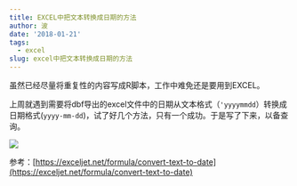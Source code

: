 ```yaml
---
title: EXCEL中把文本转换成日期的方法
author: 波
date: '2018-01-21'
tags:
  - excel
slug: excel中把文本转换成日期的方法
---
```


虽然已经尽量将重复性的内容写成R脚本，工作中难免还是要用到EXCEL。

上周就遇到需要将dbf导出的excel文件中的日期从文本格式（`'yyyymmdd`）转换成日期格式(`yyyy-mm-dd`)，试了好几个方法，只有一个成功。于是写了下来，以备查询。

![](/images/excel_text_to_date.PNG)


参考：[https://exceljet.net/formula/convert-text-to-date](https://exceljet.net/formula/convert-text-to-date)
